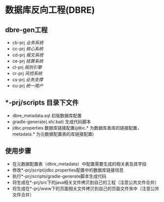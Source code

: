 # 数据库反向工程(DBRE)

## dbre-gen工程

  - cb-prj *业务系统*
  - cc-prj *核心系统*
  - cd-prj *报文系统*
  - ce-prj *结算系统*
  - cl-prj *规则引擎*
  - cr-prj *风控系统*
  - cs-prj *业务支撑*
  - cu-prj *统一用户*

## *-prj/scripts 目录下文件
  - dbre_metadata.sql 初版数据库配置
  - gradle-generate(.sh/.bat) 生成代码脚本
  - jdbc.properties 数据库链接配置(jdbc.* 为数据库表库的链接配置，metadata.* 为元数据配置表的库链接配置)

## 使用步骤

- 在元数据配置表（dbre_metadata）中配置需要生成的相关表及其字段
- 修改*-prj/script/jdbc.properties配置中的数据库链接信息
- 执行*-prj/scripts/gradle-generate脚本生成代码
- 将生成在*-prj/src下的java相关文件拷贝到自己的工程（注意公共文件合并）
- 将生成在*-prj/www下的页面相关文件拷贝到自己的页面文件夹中（注意公共文件合并）
